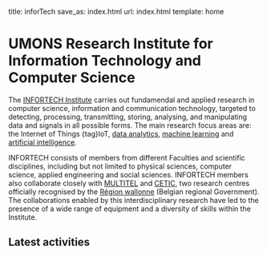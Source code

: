 title: inforTech
save_as: index.html
url: index.html
template: home

# UMONS Research Institute for Information Technology and Computer Science

The [INFORTECH Institute](http://web.umons.ac.be/infortech) carries out fundamendal and applied research in computer science, information and communication technology, targeted to detecting, processing, transmitting, storing, analysing, and manipulating data and signals in all possible forms. The main research focus areas are: the Internet of Things {tag}IoT, [data analytics](tag/data-analytics), [machine learning](tag/machine-learning.html) and [artificial intelligence](tag/ai.html). 

INFORTECH consists of members from different Faculties and scientific disciplines, including but not limited to physical sciences, computer science, applied engineering and social sciences. INFORTECH members also collaborate closely with [MULTITEL](https://www.multitel.eu) and [CETIC](https://www.cetic.be), two research centres officially recognised by the [Région wallonne](https://www.wallonie.be) (Belgian regional Government).
The collaborations enabled by this interdisciplinary research have led to the presence of a wide range of equipment and a diversity of skills within the Institute.


## Latest activities

